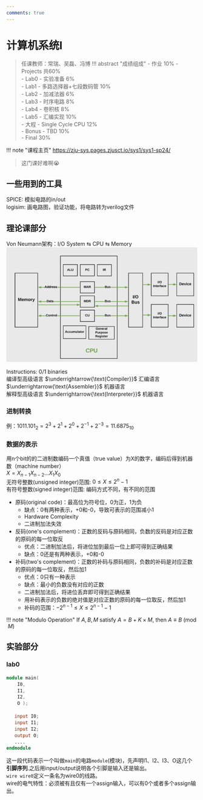 ```yaml
---
comments: true
---
```


# 计算机系统Ⅰ

> 任课教师：常瑞、吴磊、冯博
!!! abstract "成绩组成"
    - 作业 10%
    - Projects 共60%  
        - Lab0 - 实验准备 6%  
        - Lab1 - 多路选择器+七段数码管 10%  
        - Lab2 - 加减法器 6%  
        - Lab3 - 时序电路 8%  
        - Lab4 - 卷积核 8%  
        - Lab5 - 汇编实现 10%  
        - 大程 - Single Cycle CPU 12%  
        - Bonus - TBD 10%  
    - Final 30%

!!! note "课程主页"
    https://zju-sys.pages.zjusct.io/sys1/sys1-sp24/

> 这门课好难啊:sob:

## 一些用到的工具
SPICE: 模拟电路的in/out  
logisim: 画电路图，验证功能，将电路转为verilog文件  

## 理论课部分
Von Neumann架构：I/O System $\leftrightarrows$ CPU $\leftrightarrows$ Memory  
![Detail](../../img/DetailedVon.png)   

Instructions: 0/1 binaries  
编译型高级语言 $\underrightarrow{\text{Compiler}}$ 汇编语言 $\underrightarrow{\text{Assembler}}$ 机器语言  
解释型高级语言 $\underrightarrow{\text{Interpreter}}$ 机器语言  

### 进制转换
例：$1011.101_2 = 2^3 + 2^1 + 2^0 + 2^{-1} + 2^{-3} = 11.6875_{10}$

### 数据的表示
用n个bit的的二进制数编码一个真值（true value）为X的数字，编码后得到机器数（machine number）  
$X = X_{n-1}X_{n-2}\dots X_1X_0$  
无符号整数(unsigned integer)范围: $0 \le X \le 2^n - 1$    
有符号整数(signed integer)范围: 编码方式不同，有不同的范围  
- 原码(original code)：最高位为符号位，0为正，1为负  
  - 缺点：0有两种表示，+0和-0，导致可表示的范围减小1
  - Hardware Complexity
  - 二进制加法失效
- 反码(one's complement)：正数的反码与原码相同，负数的反码是对应正数的原码的每一位取反
  - 优点：二进制加法后，将进位加到最后一位上即可得到正确结果
  - 缺点：0还是有两种表示，+0和-0
- 补码(two's complement)：正数的补码与原码相同，负数的补码是对应正数的原码的每一位取反，然后加1
  - 优点：0只有一种表示
  - 缺点：最小的负数没有对应的正数
  - 二进制加法后，将进位丢弃即可得到正确结果
  - 用补码表示的负数的绝对值是对应正数的原码的每一位取反，然后加1
  - 补码的范围：$-2^{n-1} \le X \le 2^{n-1} - 1$  

!!! note "Modulo Operation"
    If $A,B,M$ satisfy $A = B + K \times M$, then $A \equiv B \pmod M$

## 实验部分
### lab0
```verilog
module main( 
    I0,
    I1,
    I2,
    O );

   input I0;
   input I1;
   input I2;
   output O;
   ....
endmodule
```

这一段代码表示一个叫做`main`的电路`module`(模块)，先声明I1、I2、I3、O这几个**引脚序列**.之后用input/output说明各个引脚是输入还是输出。  
`wire wire0`定义一条名为wire0的线路。  
wire的电气特性：必须被有且仅有一个assign输入，可以有0个或者多个assign输出。  
